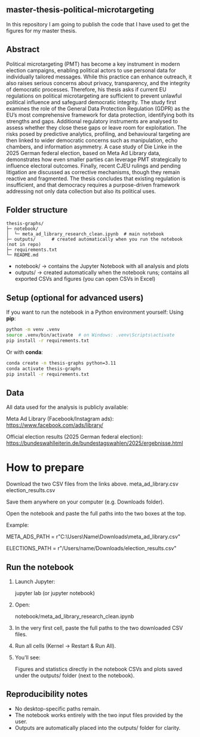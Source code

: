 ## master-thesis-political-microtargeting
In this repository I am going to publish the code that I have used to get the figures for my master thesis. 

## Abstract

Political microtargeting (PMT) has become a key instrument in modern election campaigns, enabling political actors to use personal data for individually tailored messages. While this practice can enhance outreach, it also raises serious concerns about privacy, transparency, and the integrity of democratic processes. Therefore, his thesis asks if current EU regulations on political microtargeting are sufficient to prevent unlawful political influence and safeguard democratic integrity.
The study first examines the role of the General Data Protection Regulation (GDPR) as the EU’s most comprehensive framework for data protection, identifying both its strengths and gaps. Additional regulatory instruments are analysed to assess whether they close these gaps or leave room for exploitation. The risks posed by predictive analytics, profiling, and behavioural targeting are then linked to wider democratic concerns such as manipulation, echo chambers, and information asymmetry.
A case study of Die Linke in the 2025 German federal election, based on Meta Ad Library data, demonstrates how even smaller parties can leverage PMT strategically to influence electoral outcomes. Finally, recent CJEU rulings and pending litigation are discussed as corrective mechanisms, though they remain reactive and fragmented.
The thesis concludes that existing regulation is insufficient, and that democracy requires a purpose-driven framework addressing not only data collection but also its political uses.

## Folder structure
```
thesis-graphs/
├─ notebook/
│  └─ meta_ad_library_research_clean.ipynb  # main notebook
├─ outputs/      # created automatically when you run the notebook (not in repo)
├─ requirements.txt
└─ README.md
```
- notebook/ → contains the Jupyter Notebook with all analysis and plots
- outputs/ → created automatically when the notebook runs; contains all exported CSVs and figures (you can open CSVs in Excel)

## Setup (optional for advanced users)

If you want to run the notebook in a Python environment yourself:
Using **pip**:
```bash
python -m venv .venv
source .venv/bin/activate  # on Windows: .venv\Scripts\activate
pip install -r requirements.txt
```

Or with **conda**:
```bash
conda create -n thesis-graphs python=3.11
conda activate thesis-graphs
pip install -r requirements.txt
```

## Data

All data used for the analysis is publicly available:

Meta Ad Library (Facebook/Instagram ads):
https://www.facebook.com/ads/library/

Official election results (2025 German federal election):
https://bundeswahlleiterin.de/bundestagswahlen/2025/ergebnisse.html

# How to prepare
Download the two CSV files from the links above.
meta_ad_library.csv
election_results.csv

Save them anywhere on your computer (e.g. Downloads folder).

Open the notebook and paste the full paths into the two boxes at the top.

Example:

META_ADS_PATH = r"C:\Users\Name\Downloads\meta_ad_library.csv"

ELECTIONS_PATH = r"/Users/name/Downloads/election_results.csv"

## Run the notebook
1. Launch Jupyter:

   jupyter lab
   (or jupyter notebook)

3. Open:

   notebook/meta_ad_library_research_clean.ipynb

5. In the very first cell, paste the full paths to the two downloaded CSV files.

6. Run all cells (Kernel → Restart & Run All).

7. You’ll see:

   Figures and statistics directly in the notebook
   CSVs and plots saved under the outputs/ folder (next to the notebook).

## Reproducibility notes
- No desktop-specific paths remain.
- The notebook works entirely with the two input files provided by the user.
- Outputs are automatically placed into the outputs/ folder for clarity.

